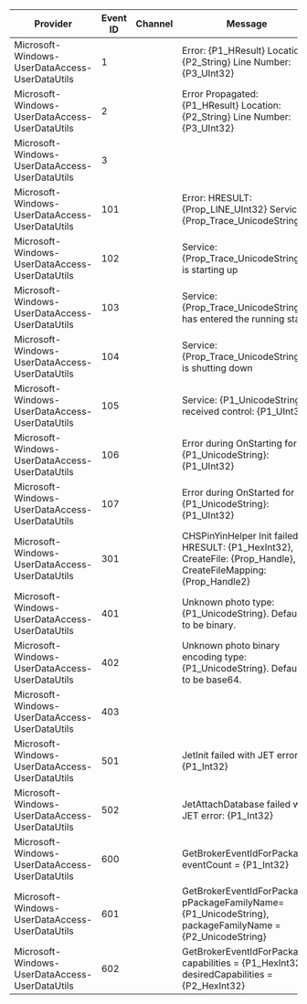 Provider                                        |  Event ID  |  Channel  |  Message
------------------------------------------------|------------|-----------|-------------------------------------------------------------------------------------------------------------------
Microsoft-Windows-UserDataAccess-UserDataUtils  |  1         |           |  Error: {P1_HResult} Location: {P2_String} Line Number: {P3_UInt32}
Microsoft-Windows-UserDataAccess-UserDataUtils  |  2         |           |  Error Propagated: {P1_HResult} Location: {P2_String} Line Number: {P3_UInt32}
Microsoft-Windows-UserDataAccess-UserDataUtils  |  3         |           |
Microsoft-Windows-UserDataAccess-UserDataUtils  |  101       |           |  Error: HRESULT: {Prop_LINE_UInt32} Service: {Prop_Trace_UnicodeString}
Microsoft-Windows-UserDataAccess-UserDataUtils  |  102       |           |  Service: {Prop_Trace_UnicodeString} is starting up
Microsoft-Windows-UserDataAccess-UserDataUtils  |  103       |           |  Service: {Prop_Trace_UnicodeString} has entered the running state
Microsoft-Windows-UserDataAccess-UserDataUtils  |  104       |           |  Service: {Prop_Trace_UnicodeString} is shutting down
Microsoft-Windows-UserDataAccess-UserDataUtils  |  105       |           |  Service: {P1_UnicodeString} received control: {P1_UInt32}
Microsoft-Windows-UserDataAccess-UserDataUtils  |  106       |           |  Error during OnStarting for {P1_UnicodeString}: {P1_UInt32}
Microsoft-Windows-UserDataAccess-UserDataUtils  |  107       |           |  Error during OnStarted for {P1_UnicodeString}: {P1_UInt32}
Microsoft-Windows-UserDataAccess-UserDataUtils  |  301       |           |  CHSPinYinHelper Init failed: HRESULT: {P1_HexInt32}, CreateFile: {Prop_Handle}, CreateFileMapping: {Prop_Handle2}
Microsoft-Windows-UserDataAccess-UserDataUtils  |  401       |           |  Unknown photo type: {P1_UnicodeString}. Default to be binary.
Microsoft-Windows-UserDataAccess-UserDataUtils  |  402       |           |  Unknown photo binary encoding type: {P1_UnicodeString}. Default to be base64.
Microsoft-Windows-UserDataAccess-UserDataUtils  |  403       |           |
Microsoft-Windows-UserDataAccess-UserDataUtils  |  501       |           |  JetInit failed with JET error: {P1_Int32}
Microsoft-Windows-UserDataAccess-UserDataUtils  |  502       |           |  JetAttachDatabase failed with JET error: {P1_Int32}
Microsoft-Windows-UserDataAccess-UserDataUtils  |  600       |           |  GetBrokerEventIdForPackage: eventCount = {P1_Int32}
Microsoft-Windows-UserDataAccess-UserDataUtils  |  601       |           |  GetBrokerEventIdForPackage: pPackageFamilyName= {P1_UnicodeString}, packageFamilyName = {P2_UnicodeString}
Microsoft-Windows-UserDataAccess-UserDataUtils  |  602       |           |  GetBrokerEventIdForPackage: capabilities = {P1_HexInt32}, desiredCapabilities = {P2_HexInt32}
